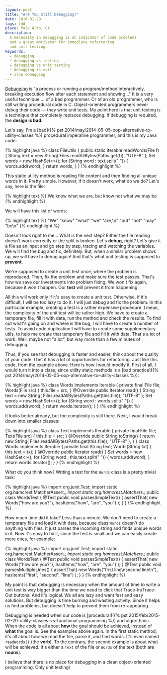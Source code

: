 ```yaml
---
layout: post
title: "Are You Still Debugging?"
date: 2016-01-29
tags: tdd
place: Palo Alto, CA
description:
  A necessity in debugging is an indicator of code problems
  and a great motivator for immediate refactoring
  and unit testing.
keywords:
  - debugging
  - debugging vs testing
  - debugging vs unit testing
  - debugging is evil
  - stop debugging
---
```


[Debugging](https://en.wikipedia.org/wiki/Debugging)
is "a process or running a program/method interactively,
breaking execution flow after each statement and showing..." It is
a very useful technique ... of a bad programmer. Or of an old programmer,
who is still writing procedural code in C. Object-oriented programmers
never debug their code &mdash; they write unit tests. My point here
is that unit testing is a technique that completely replaces debugging.
If debugging is required, the **design is bad**.

<!--more-->

Let's say, I'm a [bad]({% pst 2014/may/2014-05-05-oop-alternative-to-utility-classes %})
procedural imperative programmer, and this is my Java code:

{% highlight java %}
class FileUtils {
  public static Iterable<String> readWords(File f) {
    String text = new String(
      Files.readAllBytes(Paths.get(f)),
      "UTF-8"
    );
    Set<String> words = new HashSet<>();
    for (String word : text.split(" ")) {
      words.add(word);
    }
    return words;
  }
}
{% endhighlight %}

This static utility method is reading file content and then
finding all unique words in it. Pretty simple. However, if
it doesn't work, what do we do? Let's say, here is the file:

{% highlight text %}
We know what we are,
but know not what we may be
{% endhighlight %}

We will have this list of words:

{% highlight text %}
"We"
"know"
"what"
"we"
"are,\n"
"but"
"not"
"may"
"be\n"
{% endhighlight %}

Doesn't look right to me... What is the next step? Either the file
reading doesn't work correctly or the split is broken. Let's **debug**, right?
Let's give it a file as an input and go step by step, tracing and watching
the variables. We will find the bug and fix, definitely. But, when a similar
problem shows up, we will have to debug again! And that's what unit testing
is supposed to **prevent**.

We're supposed to create a unit test once, where the problem is reproduced.
Then, fix the problem and make sure the test passes. That's how we save
our investments into problem fixing. We won't fix again, because it won't
happen. Our **test** will prevent it from happening.

All this will work only if it's easy to create a unit test. Otherwise,
if it's difficult, I will be too lazy to do it. I will just debug and fix the problem.
In this particular example, creating a test is a rather expensive procedure.
I mean, the complexity of the unit test will be rather high. We have to
create a temporary file, fill it with data, run the method and check the results.
To find out what's going on and where is the bug, I will have to create a number
of tests. To avoid code duplication I will have to create some supplementary
utils, to help me create that temporary file and fill it with data.
That's a lot of work. Well, maybe not "a lot", but way more than a few minutes
of debugging.

Thus, if you see that debugging is faster and easier, think about the quality
of your code. I bet it has a lot of opportunities for refactoring. Just like
this code, from the example above. Here is how I would modify it. First of all,
I would turn it into a class, since utility static methods is a
[bad practice]({% pst 2014/may/2014-05-05-oop-alternative-to-utility-classes %}):

{% highlight java %}
class Words implements Iterable {
  private final File file;
  Words(File src) {
    this.file = src;
  }
  @Override
  public Iterator<String> read() {
    String text = new String(
      Files.readAllBytes(Paths.get(this.file)),
      "UTF-8"
    );
    Set<String> words = new HashSet<>();
    for (String word : words.split(" ")) {
      words.add(word);
    }
    return words.iterator();
  }
}
{% endhighlight %}

It looks better already, but the complexity is still there. Next, I would
break down into smaller classes:

{% highlight java %}
class Text implements Iterable {
  private final File file;
  Text(File src) {
    this.file = src;
  }
  @Override
  public String toString() {
    return new String(
      Files.readAllBytes(Paths.get(this.file)),
      "UTF-8"
    );
  }
}
class Words implements Iterable {
  private final String text;
  Words(String txt) {
    this.text = txt;
  }
  @Override
  public Iterator<String> read() {
    Set<String> words = new HashSet<>();
    for (String word : this.text.split(" ")) {
      words.add(word);
    }
    return words.iterator();
  }
}
{% endhighlight %}

What do you think now? Writing a test for the `Words` class is a pretty
trivial task:

{% highlight java %}
import org.junit.Test;
import static org.hamcrest.MatcherAssert.*;
import static org.hamcrest.Matchers.*;
public class WordsTest {
  @Test
  public void parsesSimpleText() {
    assertThat(
      new Words("how are you?"),
      hasItems("how", "are", "you")
    );
  }
}
{% endhighlight %}

How much time did it take? Less than a minute. We don't need to create
a temporary file and load it with data, because class `Words` doesn't do
anything with files. It just parses the incoming string and finds unique
words in it. Now it's easy to fix it, since the test is small and we can
easily create more ones, for example:

{% highlight java %}
import org.junit.Test;
import static org.hamcrest.MatcherAssert.*;
import static org.hamcrest.Matchers.*;
public class WordsTest {
  @Test
  public void parsesSimpleText() {
    assertThat(
      new Words("how are you?"),
      hasItems("how", "are", "you")
    );
  }
  @Test
  public void parsesMultipleLines() {
    assertThat(
      new Words("first line\nsecond line\n"),
      hasItems("first", "second", "line")
    );
  }
}
{% endhighlight %}

My point is that debugging is necessary when the amount of time
to write a unit test is way bigger than the time we need to click
that Trace-In/Trace-Out buttons. And it's logical. We all are lazy and
want fast and easy solutions. But debugging is time burning and wasting
activity. Since it helps us find problems, but doesn't help to prevent
them from re-appearing.

Debugging is needed when our code is
[procedural]({% pst 2015/feb/2015-02-20-utility-classes-vs-functional-programming %})
and algorithmic. When the code is all
about **how** the goal should be achieved, instead of **what** the goal is.
See the examples above again. In the first static method, it's all about
how we read the file, parse it, and find words. It's even named `readWords()` (the **verb**).
To the contrary, the second example is about what will be achieved. It's either
a `Text` of the file or `Words` of the text (both are **nouns**).

I believe that there is no place for debugging in a clean object-oriented
programming. Only unit testing!

